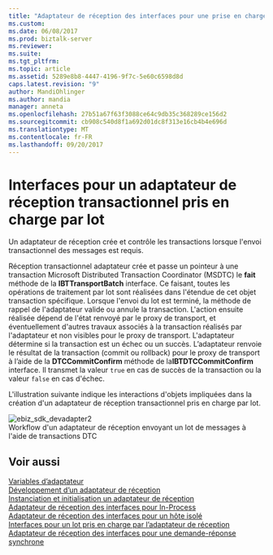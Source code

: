 ```yaml
---
title: "Adaptateur de réception des interfaces pour une prise en charge de traitement par lots | Documents Microsoft"
ms.custom: 
ms.date: 06/08/2017
ms.prod: biztalk-server
ms.reviewer: 
ms.suite: 
ms.tgt_pltfrm: 
ms.topic: article
ms.assetid: 5289e8b8-4447-4196-9f7c-5e60c6598d8d
caps.latest.revision: "9"
author: MandiOhlinger
ms.author: mandia
manager: anneta
ms.openlocfilehash: 27b51a67f63f3088ce64c9db35c368289ce156d2
ms.sourcegitcommit: cb908c540d8f1a692d01dc8f313e16cb4b4e696d
ms.translationtype: MT
ms.contentlocale: fr-FR
ms.lasthandoff: 09/20/2017
---
```

# <a name="interfaces-for-a-transactional-batch-supported-receive-adapter"></a>Interfaces pour un adaptateur de réception transactionnel pris en charge par lot
Un adaptateur de réception crée et contrôle les transactions lorsque l'envoi transactionnel des messages est requis.  
  
 Réception transactionnel adaptateur crée et passe un pointeur à une transaction Microsoft Distributed Transaction Coordinator (MSDTC) le **fait** méthode de la **IBTTransportBatch** interface. Ce faisant, toutes les opérations de traitement par lot sont réalisées dans l'étendue de cet objet transaction spécifique. Lorsque l'envoi du lot est terminé, la méthode de rappel de l'adaptateur valide ou annule la transaction. L'action ensuite réalisée dépend de l'état renvoyé par le proxy de transport, et éventuellement d'autres travaux associés à la transaction réalisés par l'adaptateur et non visibles pour le proxy de transport. L'adaptateur détermine si la transaction est un échec ou un succès. L’adaptateur renvoie le résultat de la transaction (commit ou rollback) pour le proxy de transport à l’aide de la **DTCCommitConfirm** méthode de la**IBTDTCCommitConfirm** interface. Il transmet la valeur `true` en cas de succès de la transaction ou la valeur `false` en cas d'échec.  
  
 L'illustration suivante indique les interactions d'objets impliquées dans la création d'un adaptateur de réception transactionnel pris en charge par lot.  
  
 ![](../core/media/ebiz-sdk-devadapter2.gif "ebiz_sdk_devadapter2")  
Workflow d'un adaptateur de réception envoyant un lot de messages à l'aide de transactions DTC  
  
## <a name="see-also"></a>Voir aussi  
 [Variables d’adaptateur](../core/adapter-variables.md)   
 [Développement d’un adaptateur de réception](../core/developing-a-receive-adapter.md)   
 [Instanciation et initialisation un adaptateur de réception](../core/instantiating-and-initializing-a-receive-adapter.md)   
 [Adaptateur de réception des interfaces pour In-Process](../core/interfaces-for-an-in-process-receive-adapter.md)   
 [Adaptateur de réception des interfaces pour un hôte isolé](../core/interfaces-for-an-isolated-receive-adapter.md)   
 [Interfaces pour un lot pris en charge par l’adaptateur de réception](../core/interfaces-for-a-batch-supported-receive-adapter.md)   
 [Adaptateur de réception des interfaces pour une demande-réponse synchrone](../core/interfaces-for-a-synchronous-request-response-receive-adapter.md)